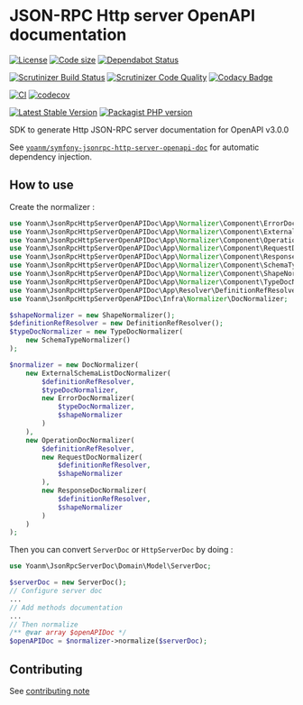 # JSON-RPC Http server OpenAPI documentation

[![License](https://img.shields.io/github/license/yoanm/php-jsonrpc-http-server-openapi-doc-sdk.svg)](https://github.com/yoanm/php-jsonrpc-http-server-openapi-doc-sdk)
[![Code size](https://img.shields.io/github/languages/code-size/yoanm/php-jsonrpc-http-server-openapi-doc-sdk.svg)](https://github.com/yoanm/php-jsonrpc-http-server-openapi-doc-sdk)
[![Dependabot Status](https://api.dependabot.com/badges/status?host=github\&repo=yoanm/php-jsonrpc-http-server-openapi-doc-sdk)](https://dependabot.com)

[![Scrutinizer Build Status](https://img.shields.io/scrutinizer/build/g/yoanm/php-jsonrpc-http-server-openapi-doc-sdk.svg?label=Scrutinizer\&logo=scrutinizer)](https://scrutinizer-ci.com/g/yoanm/php-jsonrpc-http-server-openapi-doc-sdk/build-status/master)
[![Scrutinizer Code Quality](https://img.shields.io/scrutinizer/g/yoanm/php-jsonrpc-http-server-openapi-doc-sdk/master.svg?logo=scrutinizer)](https://scrutinizer-ci.com/g/yoanm/php-jsonrpc-http-server-openapi-doc-sdk/?branch=master)
[![Codacy Badge](https://app.codacy.com/project/badge/Grade/8f39424add044b43a70bdb238e2f48db)](https://www.codacy.com/gh/yoanm/php-jsonrpc-http-server-openapi-doc-sdk/dashboard?utm_source=github.com\&utm_medium=referral\&utm_content=yoanm/php-jsonrpc-http-server-openapi-doc-sdk\&utm_campaign=Badge_Grade)

[![CI](https://github.com/yoanm/php-jsonrpc-http-server-openapi-doc-sdk/actions/workflows/CI.yml/badge.svg?branch=master)](https://github.com/yoanm/php-jsonrpc-http-server-openapi-doc-sdk/actions/workflows/CI.yml)
[![codecov](https://codecov.io/gh/yoanm/php-jsonrpc-http-server-openapi-doc-sdk/branch/master/graph/badge.svg?token=NHdwEBUFK5)](https://codecov.io/gh/yoanm/php-jsonrpc-http-server-openapi-doc-sdk)

[![Latest Stable Version](https://img.shields.io/packagist/v/yoanm/jsonrpc-http-server-openapi-doc-sdk.svg)](https://packagist.org/packages/yoanm/jsonrpc-http-server-openapi-doc-sdk)
[![Packagist PHP version](https://img.shields.io/packagist/php-v/yoanm/jsonrpc-http-server-openapi-doc-sdk.svg)](https://packagist.org/packages/yoanm/jsonrpc-http-server-openapi-doc-sdk)

SDK to generate Http JSON-RPC server documentation for OpenAPI v3.0.0

See [`yoanm/symfony-jsonrpc-http-server-openapi-doc`](https://github.com/yoanm/symfony-jsonrpc-http-server-openapi-doc) for automatic dependency injection.

## How to use

Create the normalizer :

```php
use Yoanm\JsonRpcHttpServerOpenAPIDoc\App\Normalizer\Component\ErrorDocNormalizer;
use Yoanm\JsonRpcHttpServerOpenAPIDoc\App\Normalizer\Component\ExternalSchemaListDocNormalizer;
use Yoanm\JsonRpcHttpServerOpenAPIDoc\App\Normalizer\Component\OperationDocNormalizer;
use Yoanm\JsonRpcHttpServerOpenAPIDoc\App\Normalizer\Component\RequestDocNormalizer;
use Yoanm\JsonRpcHttpServerOpenAPIDoc\App\Normalizer\Component\ResponseDocNormalizer;
use Yoanm\JsonRpcHttpServerOpenAPIDoc\App\Normalizer\Component\SchemaTypeNormalizer;
use Yoanm\JsonRpcHttpServerOpenAPIDoc\App\Normalizer\Component\ShapeNormalizer;
use Yoanm\JsonRpcHttpServerOpenAPIDoc\App\Normalizer\Component\TypeDocNormalizer;
use Yoanm\JsonRpcHttpServerOpenAPIDoc\App\Resolver\DefinitionRefResolver;
use Yoanm\JsonRpcHttpServerOpenAPIDoc\Infra\Normalizer\DocNormalizer;

$shapeNormalizer = new ShapeNormalizer();
$definitionRefResolver = new DefinitionRefResolver();
$typeDocNormalizer = new TypeDocNormalizer(
    new SchemaTypeNormalizer()
);

$normalizer = new DocNormalizer(
    new ExternalSchemaListDocNormalizer(
        $definitionRefResolver,
        $typeDocNormalizer,
        new ErrorDocNormalizer(
            $typeDocNormalizer,
            $shapeNormalizer
        )
    ),
    new OperationDocNormalizer(
        $definitionRefResolver,
        new RequestDocNormalizer(
            $definitionRefResolver,
            $shapeNormalizer
        ),
        new ResponseDocNormalizer(
            $definitionRefResolver,
            $shapeNormalizer
        )
    )
);
```

Then you can convert `ServerDoc` or `HttpServerDoc` by doing :

```php
use Yoanm\JsonRpcServerDoc\Domain\Model\ServerDoc;

$serverDoc = new ServerDoc();
// Configure server doc
...
// Add methods documentation
...
// Then normalize
/** @var array $openAPIDoc */
$openAPIDoc = $normalizer->normalize($serverDoc);
```

## Contributing

See [contributing note](./CONTRIBUTING.md)

